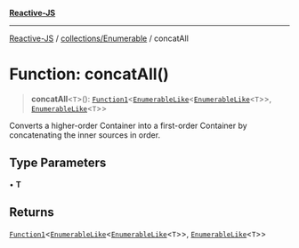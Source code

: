 [**Reactive-JS**](../../../README.md)

***

[Reactive-JS](../../../README.md) / [collections/Enumerable](../README.md) / concatAll

# Function: concatAll()

> **concatAll**\<`T`\>(): [`Function1`](../../../functions/type-aliases/Function1.md)\<[`EnumerableLike`](../../interfaces/EnumerableLike.md)\<[`EnumerableLike`](../../interfaces/EnumerableLike.md)\<`T`\>\>, [`EnumerableLike`](../../interfaces/EnumerableLike.md)\<`T`\>\>

Converts a higher-order Container into a first-order
Container by concatenating the inner sources in order.

## Type Parameters

• **T**

## Returns

[`Function1`](../../../functions/type-aliases/Function1.md)\<[`EnumerableLike`](../../interfaces/EnumerableLike.md)\<[`EnumerableLike`](../../interfaces/EnumerableLike.md)\<`T`\>\>, [`EnumerableLike`](../../interfaces/EnumerableLike.md)\<`T`\>\>
